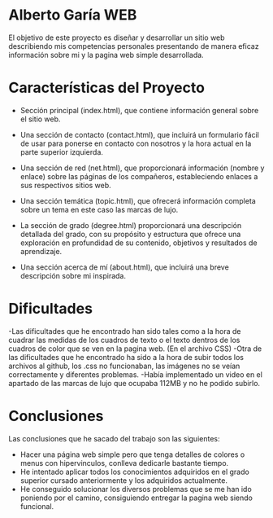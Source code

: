 # Alberto Garía WEB

El objetivo de este proyecto es diseñar y desarrollar un sitio web describiendo mis competencias personales 
presentando de manera eficaz información sobre mi y la pagina web simple desarrollada.

# Características del Proyecto

- Sección principal (index.html), que contiene información general sobre el sitio web.

- Una sección de contacto (contact.html), que incluirá un formulario fácil de usar para ponerse en contacto con nosotros y la hora actual en la parte superior izquierda.

- Una sección de red (net.html), que proporcionará información (nombre y enlace) sobre las páginas de los compañeros, estableciendo enlaces a sus respectivos sitios web.

- Una sección temática (topic.html), que ofrecerá información completa sobre un tema en este caso las marcas de lujo.

- La sección de grado (degree.html) proporcionará una descripción detallada del grado, con su propósito y estructura que ofrece una exploración en profundidad de su contenido, objetivos y resultados de aprendizaje.

- Una sección acerca de mí (about.html), que incluirá una breve descripción sobre mi inspirada.

# Dificultades

-Las dificultades que he encontrado han sido tales como a la hora de cuadrar las medidas de los cuadros de texto o el texto dentros de los cuadros de color
que se ven en la pagina web. (En el archivo CSS)
-Otra de las dificultades que he encontrado ha sido a la hora de subir todos los archivos al github, los .css no funcionaban, las imágenes no se veían correctamente y diferentes problemas.
-Había implementado un video en el apartado de las marcas de lujo que ocupaba 112MB y no he podido subirlo.

# Conclusiones

Las conclusiones que he sacado del trabajo son las siguientes:
- Hacer una página web simple pero que tenga detalles de colores o menus con hipervinculos, conlleva dedicarle bastante tiempo.
- He intentado aplicar todos los conocimientos adquiridos en el grado superior cursado anteriormente y los adquiridos actualmente.
- He conseguido solucionar los diversos problemas que se me han ido poniendo por el camino, consiguiendo entregar la pagina web siendo funcional.

